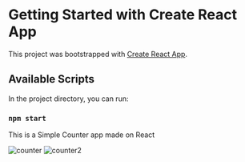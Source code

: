 # Getting Started with Create React App

This project was bootstrapped with [Create React App](https://github.com/facebook/create-react-app).

## Available Scripts

In the project directory, you can run:

### `npm start`
This is a Simple Counter app made on React

![counter](https://user-images.githubusercontent.com/106478085/199315559-4911f209-5fc9-48be-b9b7-261c94b77326.png)
![counter2](https://user-images.githubusercontent.com/106478085/199315565-474a5a97-1b28-4f85-9171-2f2ce543eebe.png)
